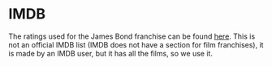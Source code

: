 # IMDB
The ratings used for the James Bond franchise can be found [here](http://www.imdb.com/list/ls055107293/?start=1&view=detail&sort=release_date_us:asc&defaults=1&scb=0.9465706193338981). This is not an official IMDB list (IMDB does not have a section for film franchises), it is made by an IMDB user, but it has all the films, so we use it.
